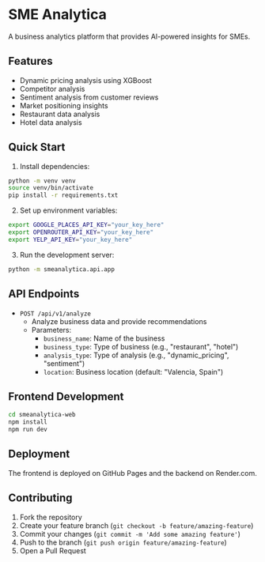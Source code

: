 # SME Analytica

A business analytics platform that provides AI-powered insights for SMEs.

## Features

- Dynamic pricing analysis using XGBoost
- Competitor analysis
- Sentiment analysis from customer reviews
- Market positioning insights
- Restaurant data analysis
- Hotel data analysis

## Quick Start

1. Install dependencies:
```bash
python -m venv venv
source venv/bin/activate
pip install -r requirements.txt
```

2. Set up environment variables:
```bash
export GOOGLE_PLACES_API_KEY="your_key_here"
export OPENROUTER_API_KEY="your_key_here"
export YELP_API_KEY="your_key_here"
```

3. Run the development server:
```bash
python -m smeanalytica.api.app
```

## API Endpoints

- `POST /api/v1/analyze`
  - Analyze business data and provide recommendations
  - Parameters:
    - `business_name`: Name of the business
    - `business_type`: Type of business (e.g., "restaurant", "hotel")
    - `analysis_type`: Type of analysis (e.g., "dynamic_pricing", "sentiment")
    - `location`: Business location (default: "Valencia, Spain")

## Frontend Development

```bash
cd smeanalytica-web
npm install
npm run dev
```

## Deployment

The frontend is deployed on GitHub Pages and the backend on Render.com.

## Contributing

1. Fork the repository
2. Create your feature branch (`git checkout -b feature/amazing-feature`)
3. Commit your changes (`git commit -m 'Add some amazing feature'`)
4. Push to the branch (`git push origin feature/amazing-feature`)
5. Open a Pull Request
